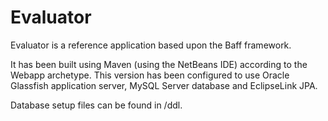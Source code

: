 # Evaluator

Evaluator is a reference application based upon the Baff framework.  

It has been built using Maven  (using the NetBeans IDE) according to the Webapp archetype.  This version has 
been configured to use Oracle Glassfish application server, MySQL Server database and EclipseLink JPA.

Database setup files can be found in /ddl.